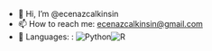 - 👋 Hi, I’m @ecenazcalkinsin
- 📫 How to reach me: ecenazcalkinsin@gmail.com
-  👀 Languages: : ![Python](https://img.shields.io/badge/-Python-3776AB?style=flat&logo=python&logoColor=white)![R](https://img.shields.io/badge/-R-276DC3?style=flat&logo=r&logoColor=white)

<!---
ecenazcalkinsin/ecenazcalkinsin is a ✨ special ✨ repository because its `README.md` (this file) appears on your GitHub profile.
You can click the Preview link to take a look at your changes.
--->
